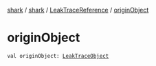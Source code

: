 [shark](../../index.md) / [shark](../index.md) / [LeakTraceReference](index.md) / [originObject](./origin-object.md)

# originObject

`val originObject: `[`LeakTraceObject`](../-leak-trace-object/index.md)